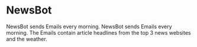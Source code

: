 # NewsBot
NewsBot sends Emails every morning.
NewsBot sends Emails every morning. The Emails contain article headlines from the top 3 news websites and the weather.


